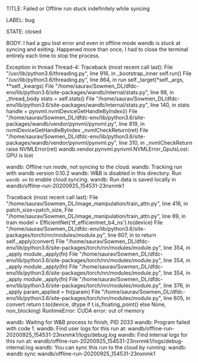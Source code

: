 TITLE:
Failed or Offline run stuck indefinitely while syncing

LABEL:
bug

STATE:
closed

BODY:
I had a gpu lost error and even in offline mode wandb is stuck at syncing and exiting. Happened more than once, I had to close the terminal entirely each time to stop the process.

Exception in thread Thread-4:
Traceback (most recent call last):
  File "/usr/lib/python3.6/threading.py", line 916, in _bootstrap_inner
    self.run()
  File "/usr/lib/python3.6/threading.py", line 864, in run
    self._target(*self._args, **self._kwargs)
  File "/home/saurav/Sowmen_DL/dfdc-env/lib/python3.6/site-packages/wandb/internal/stats.py", line 98, in _thread_body
    stats = self.stats()
  File "/home/saurav/Sowmen_DL/dfdc-env/lib/python3.6/site-packages/wandb/internal/stats.py", line 140, in stats
    handle = pynvml.nvmlDeviceGetHandleByIndex(i)
  File "/home/saurav/Sowmen_DL/dfdc-env/lib/python3.6/site-packages/wandb/vendor/pynvml/pynvml.py", line 819, in nvmlDeviceGetHandleByIndex
    _nvmlCheckReturn(ret)
  File "/home/saurav/Sowmen_DL/dfdc-env/lib/python3.6/site-packages/wandb/vendor/pynvml/pynvml.py", line 310, in _nvmlCheckReturn
    raise NVMLError(ret)
wandb.vendor.pynvml.pynvml.NVMLError_GpuIsLost: GPU is lost

wandb: Offline run mode, not syncing to the cloud.
wandb: Tracking run with wandb version 0.10.2
wandb: W&B is disabled in this directory.  Run `wandb on` to enable cloud syncing.
wandb: Run data is saved locally in wandb/offline-run-20200925_154531-23nxnmk1

Traceback (most recent call last):
  File "/home/saurav/Sowmen_DL/image_manipulation/train_attn.py", line 416, in <module>
    patch_size=patch_size,
  File "/home/saurav/Sowmen_DL/image_manipulation/train_attn.py", line 69, in train
    model = EfficientNet('tf_efficientnet_b4_ns').to(device)
  File "/home/saurav/Sowmen_DL/dfdc-env/lib/python3.6/site-packages/torch/nn/modules/module.py", line 607, in to
    return self._apply(convert)
  File "/home/saurav/Sowmen_DL/dfdc-env/lib/python3.6/site-packages/torch/nn/modules/module.py", line 354, in _apply
    module._apply(fn)
  File "/home/saurav/Sowmen_DL/dfdc-env/lib/python3.6/site-packages/torch/nn/modules/module.py", line 354, in _apply
    module._apply(fn)
  File "/home/saurav/Sowmen_DL/dfdc-env/lib/python3.6/site-packages/torch/nn/modules/module.py", line 354, in _apply
    module._apply(fn)
  File "/home/saurav/Sowmen_DL/dfdc-env/lib/python3.6/site-packages/torch/nn/modules/module.py", line 376, in _apply
    param_applied = fn(param)
  File "/home/saurav/Sowmen_DL/dfdc-env/lib/python3.6/site-packages/torch/nn/modules/module.py", line 605, in convert
    return t.to(device, dtype if t.is_floating_point() else None, non_blocking)
RuntimeError: CUDA error: out of memory

wandb: Waiting for W&B process to finish, PID 2033
wandb: Program failed with code 1. 
wandb: Find user logs for this run at: wandb/offline-run-20200925_154531-23nxnmk1/logs/debug.log
wandb: Find internal logs for this run at: wandb/offline-run-20200925_154531-23nxnmk1/logs/debug-internal.log
wandb: You can sync this run to the cloud by running:
wandb: wandb sync wandb/offline-run-20200925_154531-23nxnmk1

